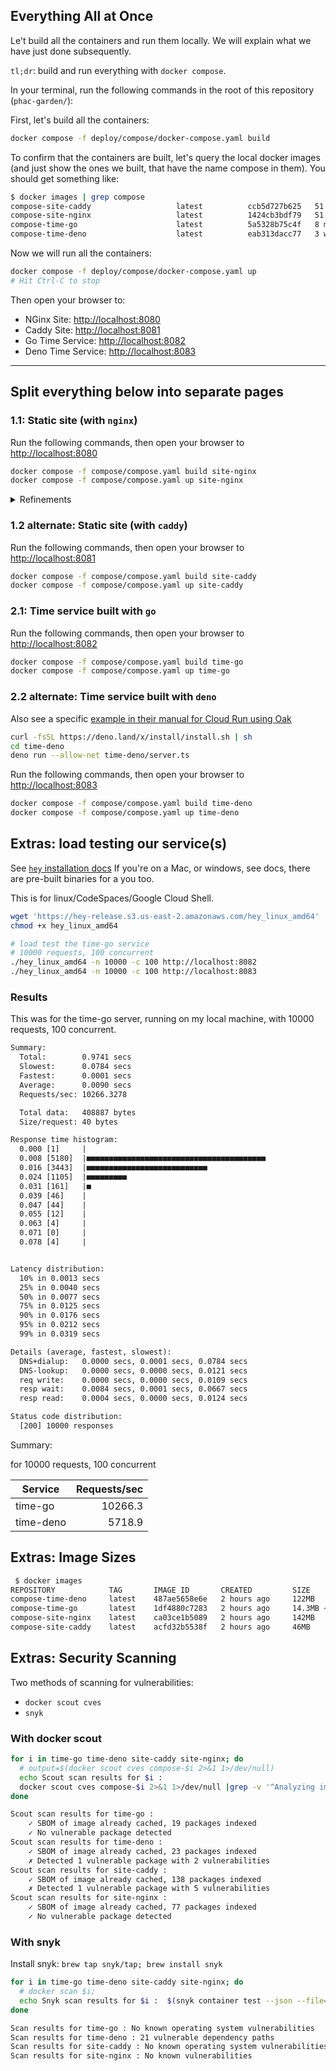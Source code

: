 
## Everything All at Once

Le't build all the containers and run them locally. We will explain what we have just done subsequently.

`tl;dr`: build and run everything with `docker compose`.

In your terminal, run the following commands in the root of this repository (`phac-garden/`):

First, let's build all the containers:

```bash
docker compose -f deploy/compose/docker-compose.yaml build
```

To confirm that the containers are built, let's query the local docker images (and just show the ones we built, that have the name compose in them). You should get something like:

```bash
$ docker images | grep compose
compose-site-caddy                   latest          ccb5d727b625   51 seconds ago   43.8MB
compose-site-nginx                   latest          1424cb3bdf79   51 seconds ago   40.6MB
compose-time-go                      latest          5a5328b75c4f   8 minutes ago    14.5MB
compose-time-deno                    latest          eab313dacc77   3 weeks ago      122MB
```

Now we will run all the containers:

```bash
docker compose -f deploy/compose/docker-compose.yaml up
# Hit Ctrl-C to stop
```

Then open your browser to:

- NGinx Site: <http://localhost:8080>
- Caddy Site: <http://localhost:8081>
- Go Time Service: <http://localhost:8082>
- Deno Time Service: <http://localhost:8083>

---

## Split everything below into separate pages

### 1.1: Static site (with `nginx`)

Run the following commands, then open your browser to <http://localhost:8080>

```bash
docker compose -f compose/compose.yaml build site-nginx
docker compose -f compose/compose.yaml up site-nginx
```

<details><summary>Refinements</summary>

#### Refinements

Remove the odd `${PORT) substitution in the nginx:default.template file and Dockerfile:RUN command:

```Dockerfile
CMD envsubst < /etc/nginx/conf.d/default.template > /etc/nginx/conf.d/default.conf && exec nginx -g 'daemon off;'
# becomes
CMD exec nginx -g 'daemon off;'
```

This simplifies the docker run command as well:

```bash
docker run --rm -p 1312:1312 -ePORT  coco
# to
docker run --rm -p 1312:80  coco
```

Finally make a better looking html file!

</details>

### 1.2 alternate: Static site (with `caddy`)

Run the following commands, then open your browser to <http://localhost:8081>

```bash
docker compose -f compose/compose.yaml build site-caddy
docker compose -f compose/compose.yaml up site-caddy
```

### 2.1: Time service built with `go`

Run the following commands, then open your browser to <http://localhost:8082>

```bash
docker compose -f compose/compose.yaml build time-go
docker compose -f compose/compose.yaml up time-go
```

### 2.2 alternate: Time service built with `deno`

Also see a specific [example in their manual for Cloud Run using Oak](https://deno.land/manual@v1.31.0/advanced/deploying_deno/google_cloud_run)

```bash
curl -fsSL https://deno.land/x/install/install.sh | sh
cd time-deno
deno run --allow-net time-deno/server.ts
```

Run the following commands, then open your browser to <http://localhost:8083>

```bash
docker compose -f compose/compose.yaml build time-deno
docker compose -f compose/compose.yaml up time-deno
```

## Extras: load testing our service(s)

See [`hey` installation docs](https://github.com/rakyll/hey#installation)
If you're on a Mac, or windows, see docs, there are pre-built binaries for a you too.

This is for linux/CodeSpaces/Google Cloud Shell.

```bash
wget 'https://hey-release.s3.us-east-2.amazonaws.com/hey_linux_amd64'
chmod +x hey_linux_amd64

# load test the time-go service
# 10000 requests, 100 concurrent
./hey_linux_amd64 -n 10000 -c 100 http://localhost:8082
./hey_linux_amd64 -n 10000 -c 100 http://localhost:8083
```

### Results

This was for the time-go server, running on my local machine, with 10000 requests, 100 concurrent.

```txt
Summary:
  Total:        0.9741 secs
  Slowest:      0.0784 secs
  Fastest:      0.0001 secs
  Average:      0.0090 secs
  Requests/sec: 10266.3278

  Total data:   408887 bytes
  Size/request: 40 bytes

Response time histogram:
  0.000 [1]     |
  0.008 [5180]  |■■■■■■■■■■■■■■■■■■■■■■■■■■■■■■■■■■■■■■■■
  0.016 [3443]  |■■■■■■■■■■■■■■■■■■■■■■■■■■■
  0.024 [1105]  |■■■■■■■■■
  0.031 [161]   |■
  0.039 [46]    |
  0.047 [44]    |
  0.055 [12]    |
  0.063 [4]     |
  0.071 [0]     |
  0.078 [4]     |


Latency distribution:
  10% in 0.0013 secs
  25% in 0.0040 secs
  50% in 0.0077 secs
  75% in 0.0125 secs
  90% in 0.0176 secs
  95% in 0.0212 secs
  99% in 0.0319 secs

Details (average, fastest, slowest):
  DNS+dialup:   0.0000 secs, 0.0001 secs, 0.0784 secs
  DNS-lookup:   0.0000 secs, 0.0000 secs, 0.0121 secs
  req write:    0.0000 secs, 0.0000 secs, 0.0109 secs
  resp wait:    0.0084 secs, 0.0001 secs, 0.0667 secs
  resp read:    0.0004 secs, 0.0000 secs, 0.0124 secs

Status code distribution:
  [200] 10000 responses
```

Summary:

for 10000 requests, 100 concurrent

| Service   | Requests/sec |
|-----------|-------------:|
| time-go   |      10266.3 |
| time-deno |       5718.9 |

## Extras: Image Sizes

```bash
 $ docker images
REPOSITORY            TAG       IMAGE ID       CREATED         SIZE
compose-time-deno     latest    487ae5658e6e   2 hours ago     122MB
compose-time-go       latest    1df4880c7283   2 hours ago     14.3MB <---- Nice!
compose-site-nginx    latest    ca03ce1b5089   2 hours ago     142MB
compose-site-caddy    latest    acfd32b5538f   2 hours ago     46MB
```

## Extras: Security Scanning

Two methods of scanning for vulnerabilities:

- `docker scout cves`
- `snyk`

### With docker scout

```bash
for i in time-go time-deno site-caddy site-nginx; do 
  # output=$(docker scout cves compose-$i 2>&1 1>/dev/null)
  echo Scout scan results for $i :
  docker scout cves compose-$i 2>&1 1>/dev/null |grep -v '^Analyzing image'
done
```

```txt
Scout scan results for time-go :
    ✓ SBOM of image already cached, 19 packages indexed
    ✓ No vulnerable package detected
Scout scan results for time-deno :
    ✓ SBOM of image already cached, 23 packages indexed
    ✗ Detected 1 vulnerable package with 2 vulnerabilities
Scout scan results for site-caddy :
    ✓ SBOM of image already cached, 138 packages indexed
    ✗ Detected 1 vulnerable package with 5 vulnerabilities
Scout scan results for site-nginx :
    ✓ SBOM of image already cached, 77 packages indexed
    ✓ No vulnerable package detected
```


### With snyk

Install snyk: `brew tap snyk/tap; brew install snyk`

```bash
for i in time-go time-deno site-caddy site-nginx; do 
  # docker scan $i; 
  echo Snyk scan results for $i :  $(snyk container test --json --file=$i/Dockerfile compose-$i:latest |jq -r .summary)
done
```

```txt
Scan results for time-go : No known operating system vulnerabilities
Scan results for time-deno : 21 vulnerable dependency paths
Scan results for site-caddy : No known operating system vulnerabilities
Scan results for site-nginx : No known vulnerabilities
```
